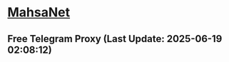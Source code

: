 
# [MahsaNet](https://t.me/mahsa_net)
## Free Telegram Proxy (Last Update: 2025-06-19 02:08:12)

    